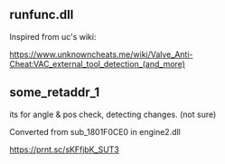 ## runfunc.dll
Inspired from uc's wiki:

https://www.unknowncheats.me/wiki/Valve_Anti-Cheat:VAC_external_tool_detection_(and_more)

## some_retaddr_1
its for angle & pos check, detecting changes. (not sure)

Converted from sub_1801F0CE0 in engine2.dll

https://prnt.sc/sKFfjbK_SUT3
